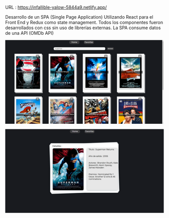URL : https://infallible-yalow-5844a9.netlify.app/

Desarrollo de un SPA (Single Page Application) Utilizando React para el Front End y Redux como state management. Todos los componentes fueron desarrollados con css sin uso de librerías externas.
La SPA consume datos de una API (OMDb API) 

<p align="rigth">
 <img src='1.png'</img>
</p>
<p align="rigth">
 <img src='2.png'</img>
</p>
